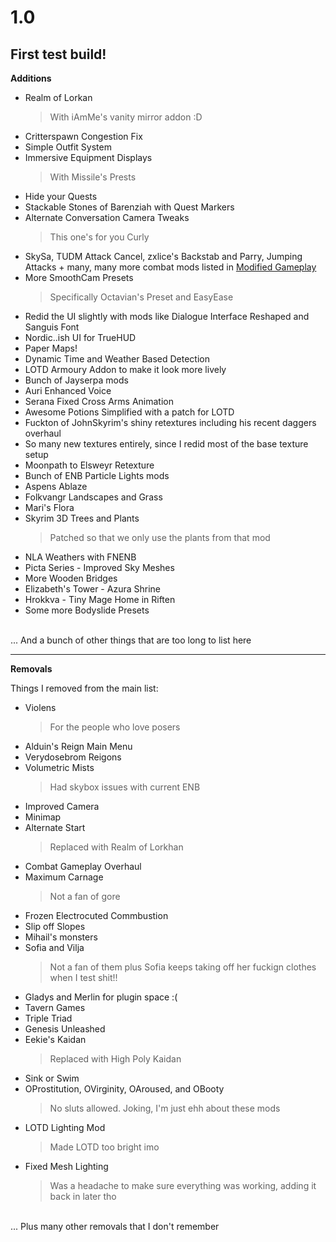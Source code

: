 # 1.0
## First test build!


**Additions**
- Realm of Lorkan
    >With iAmMe's vanity mirror addon :D
- Critterspawn Congestion Fix
- Simple Outfit System
- Immersive Equipment Displays
    >With Missile's Prests
- Hide your Quests
- Stackable Stones of Barenziah with Quest Markers
- Alternate Conversation Camera Tweaks 
  >This one's for you Curly
- SkySa, TUDM Attack Cancel, zxlice's Backstab and Parry, Jumping Attacks + many, many more combat mods listed in [Modified Gameplay](Modified%20Gameplay.md)
- More SmoothCam Presets
  > Specifically Octavian's Preset and EasyEase
- Redid the UI slightly with mods like Dialogue Interface Reshaped and Sanguis Font
- Nordic..ish UI for TrueHUD
- Paper Maps!
- Dynamic Time and Weather Based Detection
- LOTD Armoury Addon to make it look more lively
- Bunch of Jayserpa mods
- Auri Enhanced Voice
- Serana Fixed Cross Arms Animation
- Awesome Potions Simplified with a patch for LOTD
- Fuckton of JohnSkyrim's shiny retextures including his recent daggers overhaul
- So many new textures entirely, since I redid most of the base texture setup
- Moonpath to Elsweyr Retexture
-  Bunch of ENB Particle Lights mods
-  Aspens Ablaze
-  Folkvangr Landscapes and Grass
-  Mari's Flora
 -  Skyrim 3D Trees and Plants
    > Patched so that we only use the plants from that mod
- NLA Weathers with FNENB
- Picta Series - Improved Sky Meshes
- More Wooden Bridges
- Elizabeth's Tower - Azura Shrine
- Hrokkva - Tiny Mage Home in Riften
- Some more Bodyslide Presets


<br>
... And a bunch of other things that are too long to list here

***

**Removals**

Things I removed from the main list:

- Violens
  > For the people who love posers
- Alduin's Reign Main Menu
- Verydosebrom Reigons
- Volumetric Mists
  > Had skybox issues with current ENB
- Improved Camera
- Minimap
- Alternate Start
  > Replaced with Realm of Lorkhan
- Combat Gameplay Overhaul
- Maximum Carnage 
  > Not a fan of gore
- Frozen Electrocuted Commbustion
- Slip off Slopes
- Mihail's monsters
- Sofia and Vilja
  > Not a fan of them plus Sofia keeps taking off her fuckign clothes when I test shit!!
- Gladys and Merlin for plugin space :(
- Tavern Games
- Triple Triad
- Genesis Unleashed
- Eekie's Kaidan
  > Replaced with High Poly Kaidan
- Sink or Swim
- OProstitution, OVirginity, OAroused, and OBooty 
  >No sluts allowed. Joking, I'm just ehh about these mods
- LOTD Lighting Mod 
  > Made LOTD too bright imo
- Fixed Mesh Lighting 
  > Was a headache to make sure everything was working, adding it back in later tho

<br>
... Plus many other removals that I don't remember

